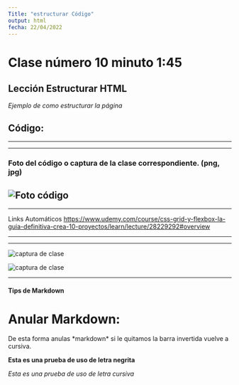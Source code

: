 ```yaml
---
Title: "estructurar Código"
output: html
fecha: 22/04/2022
---
```


# Clase número 10 minuto 1:45
## Lección Estructurar HTML
*Ejemplo de como estructurar la página*




## Código:

---

---


### Foto del código o captura de la clase correspondiente. (png, jpg)



![Foto código](fotocodigo.jpg 
	 ) 
---
---

Links Automáticos
<https://www.udemy.com/course/css-grid-y-flexbox-la-guia-definitiva-crea-10-proyectos/learn/lecture/28229292#overview>


---




---


![captura de clase](captura10.png) 


![captura de clase](capturaetiquetas.png)

---

#### Tips de Markdown

# Anular Markdown:
De esta forma anulas *markdown\*
si le quitamos la barra invertida vuelve a cursiva.


**Esta es una prueba de uso de letra negrita**

*Esta es una prueba de uso de letra cursiva*


